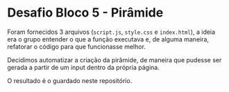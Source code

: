 # Desafio Bloco 5 - Pirâmide

Foram fornecidos 3 arquivos (`script.js`, `style.css` e `index.html`), a ideia era o grupo entender o que a função executava e, de alguma maneira, refatorar o código para que funcionasse melhor.

Decidimos automatizar a criação da pirâmide, de maneira que pudesse ser gerada a partir de um input dentro da própria página.

O resultado é o guardado neste repositório.
